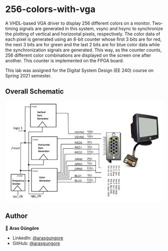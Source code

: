 # 256-colors-with-vga

A VHDL-based VGA driver to display 256 different colors on a monitor. Two-timing signals are generated in this system, vsync and hsync to synchronize the plotting of vertical and horizontal pixels, respectively. The color data of each pixel is generated using an 8-bit counter whose first 3 bits are for red, the next 3 bits are for green and the last 2 bits are for blue color data while the synchronization signals are generated. This way, as the counter counts, 256 different color combinations are displayed on the screen one after another. This counter is implemented on the FPGA board.

This lab was assigned for the Digital System Design (EE 240) course on Spring 2021 semester.



## Overall Schematic

<p align="left">
    <img alt="Schematic" src="https://raw.githubusercontent.com/arasgungore/256-colors-on-vga/main/Screenshots/overall_schematic.jpg" width="800">
</p>



## Author

👤 **Aras Güngöre**

* LinkedIn: [@arasgungore](https://www.linkedin.com/in/arasgungore)
* GitHub: [@arasgungore](https://github.com/arasgungore)
